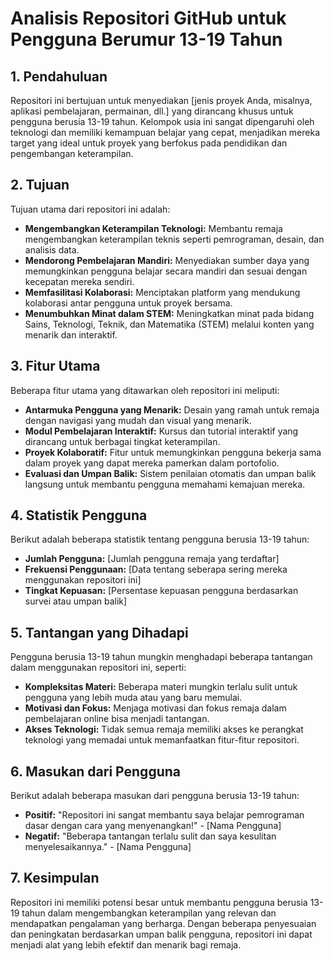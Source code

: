 # Analisis Repositori GitHub untuk Pengguna Berumur 13-19 Tahun

## 1. Pendahuluan
Repositori ini bertujuan untuk menyediakan [jenis proyek Anda, misalnya, aplikasi pembelajaran, permainan, dll.] yang dirancang khusus untuk pengguna berusia 13-19 tahun. Kelompok usia ini sangat dipengaruhi oleh teknologi dan memiliki kemampuan belajar yang cepat, menjadikan mereka target yang ideal untuk proyek yang berfokus pada pendidikan dan pengembangan keterampilan.

## 2. Tujuan
Tujuan utama dari repositori ini adalah:
- **Mengembangkan Keterampilan Teknologi:** Membantu remaja mengembangkan keterampilan teknis seperti pemrograman, desain, dan analisis data.
- **Mendorong Pembelajaran Mandiri:** Menyediakan sumber daya yang memungkinkan pengguna belajar secara mandiri dan sesuai dengan kecepatan mereka sendiri.
- **Memfasilitasi Kolaborasi:** Menciptakan platform yang mendukung kolaborasi antar pengguna untuk proyek bersama.
- **Menumbuhkan Minat dalam STEM:** Meningkatkan minat pada bidang Sains, Teknologi, Teknik, dan Matematika (STEM) melalui konten yang menarik dan interaktif.

## 3. Fitur Utama
Beberapa fitur utama yang ditawarkan oleh repositori ini meliputi:
- **Antarmuka Pengguna yang Menarik:** Desain yang ramah untuk remaja dengan navigasi yang mudah dan visual yang menarik.
- **Modul Pembelajaran Interaktif:** Kursus dan tutorial interaktif yang dirancang untuk berbagai tingkat keterampilan.
- **Proyek Kolaboratif:** Fitur untuk memungkinkan pengguna bekerja sama dalam proyek yang dapat mereka pamerkan dalam portofolio.
- **Evaluasi dan Umpan Balik:** Sistem penilaian otomatis dan umpan balik langsung untuk membantu pengguna memahami kemajuan mereka.

## 4. Statistik Pengguna
Berikut adalah beberapa statistik tentang pengguna berusia 13-19 tahun:
- **Jumlah Pengguna:** [Jumlah pengguna remaja yang terdaftar]
- **Frekuensi Penggunaan:** [Data tentang seberapa sering mereka menggunakan repositori ini]
- **Tingkat Kepuasan:** [Persentase kepuasan pengguna berdasarkan survei atau umpan balik]

## 5. Tantangan yang Dihadapi
Pengguna berusia 13-19 tahun mungkin menghadapi beberapa tantangan dalam menggunakan repositori ini, seperti:
- **Kompleksitas Materi:** Beberapa materi mungkin terlalu sulit untuk pengguna yang lebih muda atau yang baru memulai.
- **Motivasi dan Fokus:** Menjaga motivasi dan fokus remaja dalam pembelajaran online bisa menjadi tantangan.
- **Akses Teknologi:** Tidak semua remaja memiliki akses ke perangkat teknologi yang memadai untuk memanfaatkan fitur-fitur repositori.

## 6. Masukan dari Pengguna
Berikut adalah beberapa masukan dari pengguna berusia 13-19 tahun: 
- **Positif:** "Repositori ini sangat membantu saya belajar pemrograman dasar dengan cara yang menyenangkan!" - [Nama Pengguna]
- **Negatif:** "Beberapa tantangan terlalu sulit dan saya kesulitan menyelesaikannya." - [Nama Pengguna]

## 7. Kesimpulan
Repositori ini memiliki potensi besar untuk membantu pengguna berusia 13-19 tahun dalam mengembangkan keterampilan yang relevan dan mendapatkan pengalaman yang berharga. Dengan beberapa penyesuaian dan peningkatan berdasarkan umpan balik pengguna, repositori ini dapat menjadi alat yang lebih efektif dan menarik bagi remaja.
